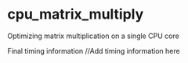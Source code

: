 # cpu_matrix_multiply
Optimizing matrix multiplication on a single CPU core

Final timing information
//Add timing information here